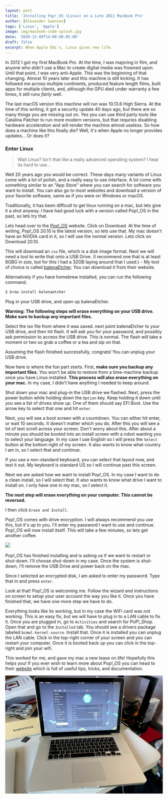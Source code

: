 ```yaml
---
layout: post
title: 'Installing Pop!_OS (Linux) on a Late 2011 MacBook Pro'
author: [Alexander Swensen]
tags: ['Linux', 'Apple']
image: img/macbook-code-splash.jpg
date: '2020-12-09T14:00:00-05:00'
draft: false
excerpt: When Apple EOL's, Linux gives new life.
---
```


In 2012 I got my first MacBook Pro. At the time, I was majoring in film, and anyone who didn't use a Mac to create digital media was frowned upon. Until that point, I was very anti-Apple. This was the beginning of that changing. Almost 10 years later and this machine is still kicking. It has followed me across multiple continents, produced feature length films, built apps for multiple clients, and, although the GPU died under warranty a few times, it still runs _fairly_ well.

The last macOS version this machine will run was 10.13.6 High Sierra. At the time of this writing, it got a security update 40 days ago, but there are so many things you are missing out on. Yes you can use third party tools like Catalina Patcher to run more modern versions, but that requries disabling hardware acceleration and will render the machine almost useless. So how does a machine like this finally die? Well, it's when Apple no longer provides updates...
Or does it?

### Enter Linux

> Wait Linux? Isn't that like a really advanced operating system? I hear its hard to use...

Well 20 years ago you would be correct. These days many variants of Linux come with a lot of polish, and a really easy to use interface. A lot come with something similar to an "App Store" where you can search for software you want to install. You can also go to most websites and download a version of your favorite software, same as if you were on Windows or macOS.

Traditionally, it has been difficult to get linux running on a mac, but lets give it a shot anyway. I have had good luck with a version called Pop!_OS in the past, so lets try that.

Lets head over to the [Pop!_OS](https://pop.system76.com/) website. Click on Download. At the time of writing, Pop!_OS 20.10 is the latest version, so lets use that. My mac doesn't have an NVIDIA card in it, so I will use the normal version. Lets click on Download 20.10.

This will download an `iso` file, which is a disk image format. Next we will need a tool to write that onto a USB Drive. (I recommend one that is at least 8GBG in size, but for this I had a 32GB laying around that I used.) - My tool of choice is called [balenaEtcher](https://www.balena.io/etcher/). You can download it from their website.

Alternatively if you have homebrew installed, you can run the following command.

```sh
$ brew install balenaetcher
```

Plug in your USB drive, and open up balenaEtcher.

**Warning: The following steps will erase everything on your USB drive. Make sure to backup any important files.**

Select the iso file from where it was saved. next point balenaEtcher to your USB drive, and then hit flash. It will ask you for your password, and possibly ask permission to access the USB drive. This is normal. The flash will take a moment or two so grab a coffee or a tea and sip on that.

Assuming the flash finished successfully, congrats! You can unplug your USB drive.

Now here is where the fun part starts. First, **make sure you backup any important files.** You won't be able to restore from a time-machine backup once you have Linux installed. **This process will also erase everything on your mac.** In my case, I didn't have anything I needed to keep around.

Shut down your mac and plug-in the USB drive we flashed. Next, press the power button while holding down the `Option` key. Keep holding it down until you see a list of drives show up. One of them should say EFI Boot. Use the arrow key to select that one and hit `enter`.

Next, you will see a boot screen with a countdown. You can either hit enter, or wait 10 seconds. It doesn't matter which you do. After this you will see a lot of text scroll across your screen. Don't worry about this. After about a minute you should be booted into an install screen with a robot wanting you to select your language. In my case I use English so I will press the `Select` button at the bottom right of my screen. It also wants to know what country I am in, so I select that and continue.

If you use a non-standard keyboard, you can select that layout now, and test it out. My keyboard is standard US so I will continue past this screen.

Next we are asked how we want to install Pop!_OS. In my case I want to do a clean install, so I will select that. It also wants to know what drive I want to install on. I only have one in my mac, so I select it.

**The next step will erase everything on your computer. This cannot be reversed.**

I then click `Erase and Install`.

Pop!\_OS comes with drive encryption. I will always recommend you use this, but it's up to you. I'll enter my password I want to use and continue. Pop!\_OS will now install itself. This will take a few minutes, so lets get another coffee.

![](https://media.giphy.com/media/Kuk1DnNCOsBlm/giphy.gif)

Pop!\_OS has finished installing and is asking us if we want to restart or shut-down. I'll choose shut-down in my case. Once the system is shut-down, I'll remove the USB Drive and power back on the mac.

Since I selected an encrypted disk, I am asked to enter my password. Type that in and press `enter`.

Look at that! Pop!\_OS is welcoming me. Follow the wizard and instructions on screen to setup your user account the way you like it. Once you have finished that, we have one more step we have to do.

Everything looks like its working, but in my case the WiFi card was not working. This is an easy fix, but we will have to plug in to a LAN cable to fix it. Once you are plugged in, go to `Activities` and search for PoP!\_Shop. Open that and go to the `Installed` tab. You should see a drivers package labeled `bcmwl-kernel-source`. Install that. Once it is installed you can unplug the LAN cable. Click in the top-right corner of your screen and you can restart your computer. Once it is booted back up you can click in the top-right and join your wifi.

This worked for me, and gave my mac a new lease on life! Hopefully this helps you! If you ever wish to learn more about Pop!\_OS you can head to their [website](https://pop.system76.com/) which is full of useful tips, tricks, and documentation.

![my mac running Pop!_OS](img/late-2011-mbp.jpg)
